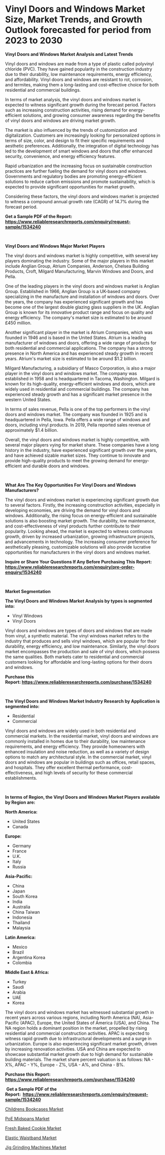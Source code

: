<p><h1>Vinyl Doors and Windows Market Size, Market Trends, and Growth Outlook forecasted for period from 2023 to 2030</h1></p><p><strong>Vinyl Doors and Windows Market Analysis and Latest Trends</strong></p>
<p><p>Vinyl doors and windows are made from a type of plastic called polyvinyl chloride (PVC). They have gained popularity in the construction industry due to their durability, low maintenance requirements, energy efficiency, and affordability. Vinyl doors and windows are resistant to rot, corrosion, and termites, making them a long-lasting and cost-effective choice for both residential and commercial buildings.</p><p>In terms of market analysis, the vinyl doors and windows market is expected to witness significant growth during the forecast period. Factors such as increasing construction activities, rising demand for energy-efficient solutions, and growing consumer awareness regarding the benefits of vinyl doors and windows are driving market growth.</p><p>The market is also influenced by the trends of customization and digitalization. Customers are increasingly looking for personalized options in terms of size, color, and design to fit their specific requirements and aesthetic preferences. Additionally, the integration of digital technology has led to the development of smart windows and doors that offer enhanced security, convenience, and energy efficiency features.</p><p>Rapid urbanization and the increasing focus on sustainable construction practices are further fueling the demand for vinyl doors and windows. Governments and regulatory bodies are promoting energy-efficient solutions to reduce carbon emissions and promote sustainability, which is expected to provide significant opportunities for market growth.</p><p>Considering these factors, the vinyl doors and windows market is projected to witness a compound annual growth rate (CAGR) of 14.7% during the forecast period.</p></p>
<p><strong>Get a Sample PDF of the Report:&nbsp; <a href="https://www.reliableresearchreports.com/enquiry/request-sample/1534240">https://www.reliableresearchreports.com/enquiry/request-sample/1534240</a></strong></p>
<p>&nbsp;</p>
<p><strong>Vinyl Doors and Windows Major Market Players</strong></p>
<p><p>The vinyl doors and windows market is highly competitive, with several key players dominating the industry. Some of the major players in this market include Anglian Group, Atrium Companies, Anderson, Chelsea Building Products, Croft, Milgard Manufacturing, Marvin Windows and Doors, and Pella. </p><p>One of the leading players in the vinyl doors and windows market is Anglian Group. Established in 1966, Anglian Group is a UK-based company specializing in the manufacture and installation of windows and doors. Over the years, the company has experienced significant growth and has become one of the largest double glazing glass suppliers in the UK. Anglian Group is known for its innovative product range and focus on quality and energy efficiency. The company's market size is estimated to be around £450 million.</p><p>Another significant player in the market is Atrium Companies, which was founded in 1946 and is based in the United States. Atrium is a leading manufacturer of windows and doors, offering a wide range of products for both residential and commercial applications. The company has a strong presence in North America and has experienced steady growth in recent years. Atrium's market size is estimated to be around $1.2 billion. </p><p>Milgard Manufacturing, a subsidiary of Masco Corporation, is also a major player in the vinyl doors and windows market. The company was established in 1958 and is headquartered in Tacoma, Washington. Milgard is known for its high-quality, energy-efficient windows and doors, which are widely used in residential and commercial buildings. The company has experienced steady growth and has a significant market presence in the western United States. </p><p>In terms of sales revenue, Pella is one of the top performers in the vinyl doors and windows market. The company was founded in 1925 and is headquartered in Pella, Iowa. Pella offers a wide range of windows and doors, including vinyl products. In 2019, Pella reported sales revenue of approximately $1.4 billion.</p><p>Overall, the vinyl doors and windows market is highly competitive, with several major players vying for market share. These companies have a long history in the industry, have experienced significant growth over the years, and have achieved sizable market sizes. They continue to innovate and provide high-quality products to meet the growing demand for energy-efficient and durable doors and windows.</p></p>
<p>&nbsp;</p>
<p><strong>What Are The Key Opportunities For Vinyl Doors and Windows Manufacturers?</strong></p>
<p><p>The vinyl doors and windows market is experiencing significant growth due to several factors. Firstly, the increasing construction activities, especially in developing economies, are driving the demand for vinyl doors and windows. Additionally, the rising focus on energy-efficient and sustainable solutions is also boosting market growth. The durability, low maintenance, and cost-effectiveness of vinyl products further contribute to their popularity. Looking ahead, the market is expected to witness continuous growth, driven by increased urbanization, growing infrastructure projects, and advancements in technology. The increasing consumer preference for aesthetically pleasing, customizable solutions will also provide lucrative opportunities for manufacturers in the vinyl doors and windows market.</p></p>
<p><strong>Inquire or Share Your Questions If Any Before Purchasing This Report: <a href="https://www.reliableresearchreports.com/enquiry/pre-order-enquiry/1534240">https://www.reliableresearchreports.com/enquiry/pre-order-enquiry/1534240</a></strong></p>
<p>&nbsp;</p>
<p><strong>Market Segmentation</strong></p>
<p><strong>The Vinyl Doors and Windows Market Analysis by types is segmented into:</strong></p>
<p><ul><li>Vinyl Windows</li><li>Vinyl Doors</li></ul></p>
<p><p>Vinyl doors and windows are types of doors and windows that are made from vinyl, a synthetic material. The vinyl windows market refers to the industry that produces and sells vinyl windows, which are popular for their durability, energy efficiency, and low maintenance. Similarly, the vinyl doors market encompasses the production and sale of vinyl doors, which possess the same qualities. Both markets cater to residential and commercial customers looking for affordable and long-lasting options for their doors and windows.</p></p>
<p><strong>Purchase this Report:&nbsp;<a href="https://www.reliableresearchreports.com/purchase/1534240">https://www.reliableresearchreports.com/purchase/1534240</a></strong></p>
<p>&nbsp;</p>
<p><strong>The Vinyl Doors and Windows Market Industry Research by Application is segmented into:</strong></p>
<p><ul><li>Residential</li><li>Commercial</li></ul></p>
<p><p>Vinyl doors and windows are widely used in both residential and commercial markets. In the residential market, vinyl doors and windows are commonly installed in homes due to their durability, low maintenance requirements, and energy efficiency. They provide homeowners with enhanced insulation and noise reduction, as well as a variety of design options to match any architectural style. In the commercial market, vinyl doors and windows are popular in buildings such as offices, retail spaces, and hospitals. They offer excellent thermal performance, cost-effectiveness, and high levels of security for these commercial establishments.</p></p>
<p>&nbsp;</p>
<p><strong>In terms of Region, the Vinyl Doors and Windows Market Players available by Region are:</strong></p>
<p>
    <p> <strong> North America: </strong>
        <ul>
            <li>United States</li>
            <li>Canada</li>
        </ul>
        </p> 
    <p> <strong> Europe: </strong>
        <ul>
            <li>Germany</li>
            <li>France</li>
            <li>U.K.</li>
            <li>Italy</li>
            <li>Russia</li>
        </ul>
        </p> 
    <p> <strong> Asia-Pacific: </strong>
        <ul>
            <li>China</li>
            <li>Japan</li>
            <li>South Korea</li>
            <li>India</li>
            <li>Australia</li>
            <li>China Taiwan</li>
            <li>Indonesia</li>
            <li>Thailand</li>
            <li>Malaysia</li>
        </ul>
        </p> 
    <p> <strong> Latin America: </strong>
        <ul>
            <li>Mexico</li>
            <li>Brazil</li>
            <li>Argentina Korea</li>
            <li>Colombia</li>
        </ul>
        </p> 
    <p> <strong> Middle East & Africa: </strong>
        <ul>
            <li>Turkey</li>
            <li>Saudi</li>
            <li>Arabia</li>
            <li>UAE</li>
            <li>Korea</li>
        </ul>
    </p>
    </p>
<p><p>The vinyl doors and windows market has witnessed substantial growth in recent years across various regions, including North America (NA), Asia-Pacific (APAC), Europe, the United States of America (USA), and China. The NA region holds a dominant position in the market, propelled by rising residential and commercial construction activities. APAC is expected to witness rapid growth due to infrastructural developments and a surge in urbanization. Europe is also experiencing significant market growth, driven by increasing renovation activities. USA and China are expected to showcase substantial market growth due to high demand for sustainable building materials. The market share percent valuation is as follows: NA - X%, APAC - Y%, Europe - Z%, USA - A%, and China - B%.</p></p>
<p><strong>Purchase this Report: <a href="https://www.reliableresearchreports.com/purchase/1534240">https://www.reliableresearchreports.com/purchase/1534240</a></strong></p>
<p>&nbsp;<strong>Get a Sample PDF of the Report:&nbsp;&nbsp;<a href="https://www.reliableresearchreports.com/enquiry/request-sample/1534240">https://www.reliableresearchreports.com/enquiry/request-sample/1534240</a></strong></p>
<p><strong></strong></p>
<p><p><a href="https://medium.com/@marinaieme/analyzing-childrens-bookcases-market-global-industry-perspective-and-forecast-2023-to-2030-6d38eaae4dc1">Childrens Bookcases Market</a></p><p><a href="https://medium.com/@kartik.reportprime/poe-midspans-market-analysis-its-cagr-market-segmentation-and-global-industry-overview-c75cb9e78a8a">PoE Midspans Market</a></p><p><a href="https://medium.com/@shanelerde/fresh-baked-cookie-nbsp-market-focuses-on-market-share-size-and-projected-forecast-till-2030-e4b2745f9a46">Fresh Baked Cookie Market</a></p><p><a href="https://medium.com/@porteradams98/elastic-waistband-nbsp-market-focuses-on-market-share-size-and-projected-forecast-till-2030-e1a8faa93b2c">Elastic Waistband Market</a></p><p><a href="https://medium.com/@beaublock2023/jig-grinding-machines-market-size-and-market-trends-complete-industry-overview-2023-to-2030-17a8013b7ba6">Jig Grinding Machines Market</a></p></p>